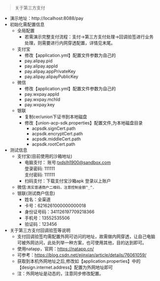 > 关于第三方支付

- 演示地址：http://localhost:8088/pay
- 初始化需配置信息
    - 全局配置
        - 若需演示完整支付流程：支付->第三方支付处理->回调验签进行业务处理，则需要进行内网穿透配置，详情见末尾。
    - 支付宝
        - 修改【application.yml】配置文件参数为自己的
        - pay.alipay.pid
        - pay.alipay.appId
        - pay.alipay.appPrivateKey
        - pay.alipay.alipayPublicKey
    - 微信
        - 修改【application.yml】配置文件参数为自己的
        - pay.wxpay.appId
        - pay.wxpay.mchId
        - pay.wxpay.key
    - 银联
        - 复制cer/union下证书到本地磁盘
        - 修改【union-acp-sdk.properties】配置文件,为本地磁盘目录
            - acpsdk.signCert.path
            - acpsdk.encryptCert.path
            - acpsdk.middleCert.path
            - acpsdk.rootCert.path
- 测试信息
    - 支付宝(目前使用的沙箱地址)
         - 电脑支付： 账号:txdslh1900@sandbox.com   
         登录密码: 111111   
         支付密码: 111111 
         - 扫码支付：下载支付宝沙箱apk 登录以上账户
    - 微信:`真实普通商户二维码，注意控制金额^_^.`
    - 银联(测试商户信息)
        - 姓名：全渠道
        - 卡号：6216261000000000018
        - 身份证号码：341126197709218366
        - 手机号：13552535506
        - 验证码：123456
- 关于第三方支付回调验签等说明
    - 支付回调验签均需配置外网可访问的地址，故需做内网穿透，让自己电脑可被外网访问，此处列举一种方案，也可使用其他，目的达到即可。
    - 使用natapp，官网：https://natapp.cn/
    - 可参考：https://blog.csdn.net/ejinxian/article/details/76061059/
    - 获取到本机外网地址之后,修改如【application.properties】中的【design.internet.address】配置为外网地址即可
    - 注：外网地址是动态的，注意同步修改配置。